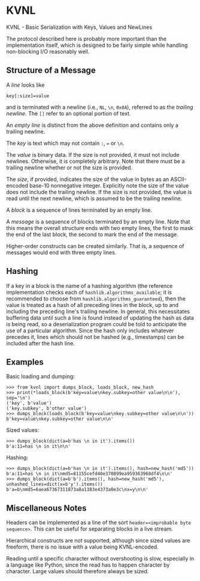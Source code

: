 # KVNL
KVNL - Basic Serialization with Keys, Values and NewLines

The protocol described here is probably more important than the implementation itself, which is designed to be fairly simple while handling non-blocking I/O reasonably well.

## Structure of a Message

A *line* looks like
```
key[:size]=value
```
and is terminated with a newline (i.e., `NL`, `\n`, `0x0A`), referred to as the *trailing newline*. The `[]` refer to an optional portion of text.

An *empty line* is distinct from the above definition and contains only a trailing newline.

The *key* is text which may not contain `:`, `=` or `\n`.

The *value* is binary data. If the size is not provided, it must not include newlines. Otherwise, it is completely arbitrary. Note that there must be a trailing newline whether or not the size is provided.

The *size*, if provided, indicates the size of the value in bytes as an ASCII-encoded base-10 nonnegative integer. Explicitly note the size of the value does not include the trailing newline. If the size is not provided, the value is read until the next newline, which is assumed to be the trailing newline.

A *block* is a sequence of lines terminated by an empty line.

A *message* is a sequence of blocks terminated by an empty line. Note that this means the overall structure ends with two empty lines, the first to mask the end of the last block, the second to mark the end of the message.

Higher-order constructs can be created similarly. That is, a sequence of messages would end with three empty lines.

## Hashing

If a key in a block is the name of a hashing algorithm (the reference implementation checks each of `hashlib.algorithms_available`; it is recommended to choose from `hashlib.algorithms_guaranteed`), then the value is treated as a hash of all preceding lines in the block, up to and including the preceding line's trailing newline. In general, this necessitates buffering data until such a line is found instead of updating the hash as data is being read, so a deserialization program could be told to anticipate the use of a particular algorithm. Since the hash only includes whatever precedes it, lines which should not be hashed (e.g., timestamps) can be included after the hash line.

## Examples

Basic loading and dumping:

```
>>> from kvnl import dumps_block, loads_block, new_hash
>>> print(*loads_block(b'key=value\nkey.subkey=other value\n\n'), sep='\n')
('key', b'value')
('key.subkey', b'other value')
>>> dumps_block(loads_block(b'key=value\nkey.subkey=other value\n\n'))
b'key=value\nkey.subkey=other value\n\n'
```

Sized values:

```
>>> dumps_block(dict(a=b'has \n in it').items())
b'a:11=has \n in it\n\n'
```

Hashing:

```
>>> dumps_block(dict(a=b'has \n in it').items(), hash=new_hash('md5'))
b'a:11=has \n in it\nmd5=81155cefd40e370899ea959363968df4\n\n'
>>> dumps_block(dict(a=b'b').items(), hash=new_hash('md5'), unhashed_lines=dict(x=b'y').items())
b'a=b\nmd5=6aea67367311873a8a1383e4373a0e3c\nx=y\n\n'
```

## Miscellaneous Notes

Headers can be implemented as a line of the sort `header=<improbable byte sequence>`. This can be useful for separating blocks in a live stream.

Hierarchical constructs are not supported, although since sized values are freeform, there is no issue with a value being KVNL-encoded.

Reading until a specific character without overshooting is slow, especially in a language like Python, since the read has to happen character by character. Large values should therefore always be sized.
